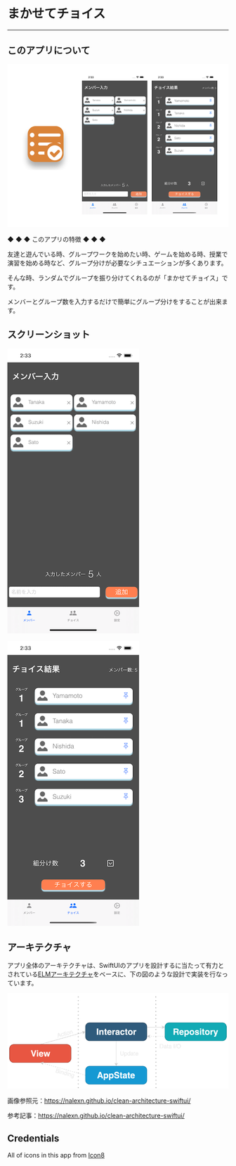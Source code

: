 # まかせてチョイス

---

## このアプリについて

![AppImage](./assets/makasete_choice_image.png)

◆ ◆ ◆ このアプリの特徴 ◆ ◆ ◆

友達と遊んでいる時、グループワークを始めたい時、ゲームを始める時、授業で演習を始める時など、グループ分けが必要なシチュエーションが多くあります。

そんな時、ランダムでグループを振り分けてくれるのが「まかせてチョイス」です。

メンバーとグループ数を入力するだけで簡単にグループ分けをすることが出来ます。

## スクリーンショット

![](./assets/demo_1.png)

![](./assets/demo_2.png)

## アーキテクチャ

アプリ全体のアーキテクチャは、SwiftUIのアプリを設計するに当たって有力とされている[ELMアーキテクチャ](https://guide.elm-lang.org/architecture/)をベースに、下の図のような設計で実装を行なっています。

![architecture](https://github.com/nalexn/blob_files/blob/master/images/swiftui_arc_001_d.png?raw=true)

画像参照元：https://nalexn.github.io/clean-architecture-swiftui/

参考記事：https://nalexn.github.io/clean-architecture-swiftui/

## Credentials

All of icons in this app from [Icon8](https://icons8.com/)

